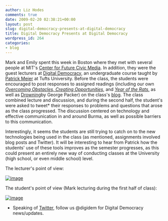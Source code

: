 ```yaml
---
author: Liz Hodes
comments: true
date: 2009-02-20 02:38:21+00:00
layout: post
slug: digital-democracy-presents-at-digital-democracy
title: Digital Democracy Presents at Digital Democracy
wordpress_id: 264
categories:
- blog
---
```


Mark and Emily spent this week in Boston where they met with several people at MIT's [Center for Future Civic Media](http://civic.mit.edu/). In addition, they were the guest lecturers at [Digital Democracy](http://digitaldemocracy.pbwiki.com/), an undergraduate course taught by [Patrick Meier](http://irevolution.wordpress.com/) at Tufts University. Before the class, the students were encouraged to post responses to assigned readings (including our own [_Overcoming Obstacles, Creating Opportunities_](http://www.dtwo.org/2008/11/20/thailand-report-launch/), and [_Year of the Rats_,](http://www.dtwo.org/2008/06/18/published-in-nuvo/) as well as [Drowning](http://www.newyorker.com/reporting/2008/08/25/080825fa_fact_packer?currentPage=all)by George Packer) on the class's [blog](http://tuftsdigitaldemocracy.wordpress.com/). The class combined lecture and discussion, and during the second half, the student's were asked to tweet* their responses to problems and questions that arose as the class progressed. The discussion centered on technology and effective communication in and around Burma, as well as possible barriers to this communication.

Interestingly, it seems the students are still trying to catch on to the new technologies being used in the class (as mentioned, assignments involved blog posts and Twitter). It will be interesting to hear from Patrick how the students' use of these tools improves as the semester progresses, as this could present an entirely new way of conducting classes at the University (high school, or even middle school) level.

The lecturer's point of view:

[![image](https://s3.amazonaws.com/digidem-www/wp-content/uploads/2009/02/photo1-300x225.jpg)](https://s3.amazonaws.com/digidem-www/wp-content/uploads/2009/02/photo1.jpg)

The student's point of view (Mark lecturing during the first half of class):

[![image](https://s3.amazonaws.com/digidem-www/wp-content/uploads/2009/02/photo2-300x225.jpg)](https://s3.amazonaws.com/digidem-www/wp-content/uploads/2009/02/photo2.jpg)

* Speaking of [Twitter](http://twitter.com/), follow us @digidem for Digital Democracy news/updates.
